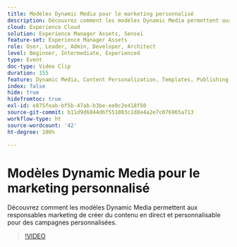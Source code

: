 ```yaml
---
title: Modèles Dynamic Media pour le marketing personnalisé
description: Découvrez comment les modèles Dynamic Media permettent aux responsables marketing de créer du contenu en direct et personnalisable pour des campagnes personnalisées.
cloud: Experience Cloud
solution: Experience Manager Assets, Sensei
feature-set: Experience Manager Assets
role: User, Leader, Admin, Developer, Architect
level: Beginner, Intermediate, Experienced
type: Event
doc-type: Video Clip
duration: 155
feature: Dynamic Media, Content Personalization, Templates, Publishing
index: false
hide: true
hidefromtoc: true
exl-id: e875feab-bf5b-47ab-b3be-ee0c2e418f50
source-git-commit: b11d9d6844d6f551083c1d8e4a2e7c076965a713
workflow-type: ht
source-wordcount: '42'
ht-degree: 100%

---
```


# Modèles Dynamic Media pour le marketing personnalisé

Découvrez comment les modèles Dynamic Media permettent aux responsables marketing de créer du contenu en direct et personnalisable pour des campagnes personnalisées.

>[!VIDEO](https://video.tv.adobe.com/v/3462348/?learn=on&enablevpops&captions=fre_fr)
